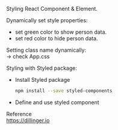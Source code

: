 Styling React Component & Element.

Dynamically set style properties:  
- set green color to show person data.  
- set red color to hide person data.

Setting class name dynamically:  
-> check App.css


Styling with Styled package:
- Install Styled package
  ```sh
  npm install --save styled-components
  ```
- Define and use styled component


Reference  
https://dillinger.io